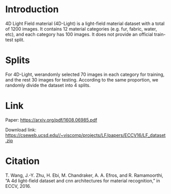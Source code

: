 # Introduction
4D Light Field material (4D-Light) is a light-field material dataset with a total of 1200 images. It contains 12 material categories (e.g. fur, fabric, water, etc), and each category has 100 images. It does
not provide an official train-test split.


# Splits
 For 4D-Light, werandomly selected 70 images in each category for training, and the rest 30 images for testing. According to the same proportion, we randomly divide the dataset into 4 splits.

# Link
Paper: https://arxiv.org/pdf/1608.06985.pdf

Download link: https://cseweb.ucsd.edu//~viscomp/projects/LF/papers/ECCV16/LF_dataset.zip

# Citation
  T. Wang, J.-Y. Zhu, H. Ebi, M. Chandraker, A. A. Efros, and R. Ramamoorthi, “A 4d light-field dataset and cnn architectures for material recognition,” in ECCV, 2016.
